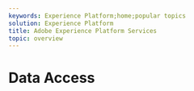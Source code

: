 ```yaml
---
keywords: Experience Platform;home;popular topics
solution: Experience Platform
title: Adobe Experience Platform Services
topic: overview
---
```


# Data Access